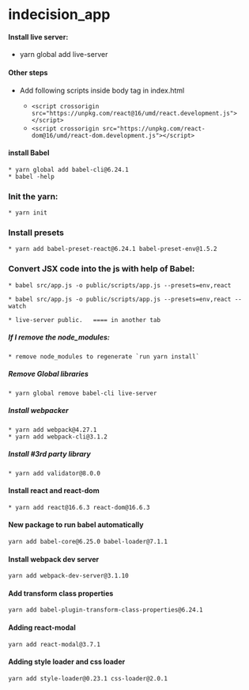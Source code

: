 # indecision_app

#### Install live server:
* yarn global add live-server

#### Other steps
* Add following scripts inside body tag in index.html

	* `<script crossorigin src="https://unpkg.com/react@16/umd/react.development.js"></script>`
	* `<script crossorigin src="https://unpkg.com/react-dom@16/umd/react-dom.development.js"></script>`

#### install Babel 
	* yarn global add babel-cli@6.24.1
	* babel -help

### Init the yarn:
    * yarn init

### Install presets

    * yarn add babel-preset-react@6.24.1 babel-preset-env@1.5.2

### Convert JSX code into the js with help of Babel:

    * babel src/app.js -o public/scripts/app.js --presets=env,react

    * babel src/app.js -o public/scripts/app.js --presets=env,react --watch
	   
	* live-server public.   ==== in another tab

      
##### If I remove the node_modules: 
    * remove node_modules to regenerate `run yarn install`
    
    

##### Remove Global libraries
    * yarn global remove babel-cli live-server
    
##### Install webpacker
    * yarn add webpack@4.27.1
    * yarn add webpack-cli@3.1.2
    
##### Install #3rd party library
    * yarn add validator@8.0.0
    
#### Install react and react-dom
    * yarn add react@16.6.3 react-dom@16.6.3
    
#### New package to run babel automatically
    yarn add babel-core@6.25.0 babel-loader@7.1.1
    
#### Install webpack dev server
    yarn add webpack-dev-server@3.1.10 
    
#### Add transform class properties
    yarn add babel-plugin-transform-class-properties@6.24.1              
    
#### Adding react-modal
    yarn add react-modal@3.7.1
    
#### Adding style loader and css loader
    yarn add style-loader@0.23.1 css-loader@2.0.1
    
####              